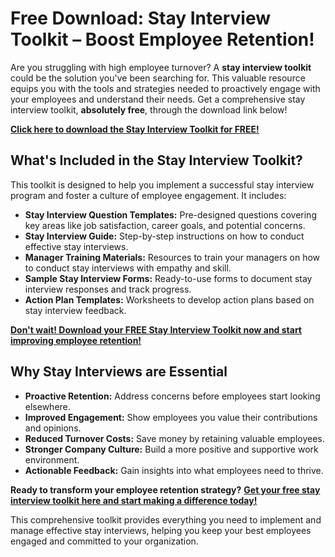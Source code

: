 # Free Download: Stay Interview Toolkit – Boost Employee Retention!

Are you struggling with high employee turnover? A **stay interview toolkit** could be the solution you've been searching for. This valuable resource equips you with the tools and strategies needed to proactively engage with your employees and understand their needs. Get a comprehensive stay interview toolkit, **absolutely free**, through the download link below!

[**Click here to download the Stay Interview Toolkit for FREE!**](https://udemywork.com/stay-interview-toolkit)

## What's Included in the Stay Interview Toolkit?

This toolkit is designed to help you implement a successful stay interview program and foster a culture of employee engagement. It includes:

*   **Stay Interview Question Templates:** Pre-designed questions covering key areas like job satisfaction, career goals, and potential concerns.
*   **Stay Interview Guide:** Step-by-step instructions on how to conduct effective stay interviews.
*   **Manager Training Materials:** Resources to train your managers on how to conduct stay interviews with empathy and skill.
*   **Sample Stay Interview Forms:** Ready-to-use forms to document stay interview responses and track progress.
*   **Action Plan Templates:** Worksheets to develop action plans based on stay interview feedback.

[**Don't wait! Download your FREE Stay Interview Toolkit now and start improving employee retention!**](https://udemywork.com/stay-interview-toolkit)

## Why Stay Interviews are Essential

*   **Proactive Retention:** Address concerns before employees start looking elsewhere.
*   **Improved Engagement:** Show employees you value their contributions and opinions.
*   **Reduced Turnover Costs:** Save money by retaining valuable employees.
*   **Stronger Company Culture:** Build a more positive and supportive work environment.
*   **Actionable Feedback:** Gain insights into what employees need to thrive.

**Ready to transform your employee retention strategy?** [**Get your free stay interview toolkit here and start making a difference today!**](https://udemywork.com/stay-interview-toolkit)

This comprehensive toolkit provides everything you need to implement and manage effective stay interviews, helping you keep your best employees engaged and committed to your organization.
